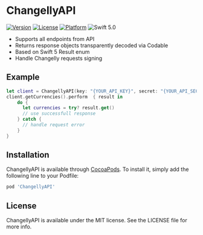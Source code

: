 # ChangellyAPI

[![Version](https://img.shields.io/cocoapods/v/ChangellyAPI.svg?style=flat)](https://cocoapods.org/pods/ChangellyAPI)
[![License](https://img.shields.io/cocoapods/l/ChangellyAPI.svg?style=flat)](https://cocoapods.org/pods/ChangellyAPI)
[![Platform](https://img.shields.io/cocoapods/p/ChangellyAPI.svg?style=flat)](https://cocoapods.org/pods/ChangellyAPI)
![Swift 5.0](https://img.shields.io/badge/swift-4.2%20%7C%205.0-orange.svg)

* Supports all endpoints from API
* Returns response objects transparently decoded via Codable
* Based on Swift 5 Result enum
* Handle Changelly requests signing

## Example

```swift
let client = ChangellyAPI(key: "{YOUR_API_KEY}", secret: "{YOUR_API_SECRET}")
client.getCurrencies().perform  { result in
    do {
      let currencies = try? result.get()
      // use successfull response
    } catch {
      // handle request error
    }
}
```

## Installation

ChangellyAPI is available through [CocoaPods](https://cocoapods.org). To install
it, simply add the following line to your Podfile:

```ruby
pod 'ChangellyAPI'
```

## License

ChangellyAPI is available under the MIT license. See the LICENSE file for more info.
